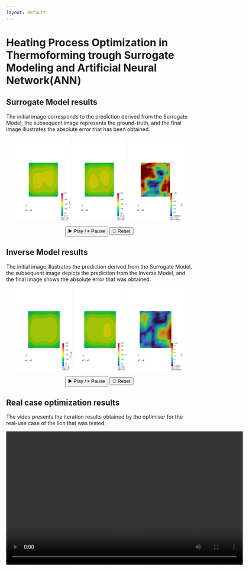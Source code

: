```yaml
---
layout: default
---
```


# Heating Process Optimization in Thermoforming trough Surrogate Modeling and Artificial Neural Network(ANN)

## Surrogate Model results

The initial image corresponds to the prediction derived from the Surrogate Model, the subsequent image represents the ground-truth, and the final image illustrates the absolute error that has been obtained.

<div style="text-align: center;">
  <img id="slideshow_surrogate_model" src="img/surrogate_model//animation.0000.png" alt="Animation Frame" style="max-width: 90%; border: 2px solid #fff;"/>

  <div class="controls" style="margin-top: 10px;">
    <button onclick="togglePlaySurrogateResults()">▶️ Play / ⏸ Pause</button>
    <button onclick="resetSurrogateResults()">🔄 Reset</button>
  </div>
</div>

<script>
  const totalFrames = 2048;
  const fps = 2;
  const imgSurrogate = document.getElementById("slideshow_surrogate_model");
  let frameSurrogate = 0;
  let playingSurrogate = true;
  let intervalSurrogate = null;

  function pad(num, size) {
    return String(num).padStart(size, '0');
  }

  function updateFrameSurrogateResults() {
    const padded = pad(frameSurrogate, 4);
    imgSurrogate.src = `img/surrogate_model/animation.${padded}.png`;
    frameSurrogate = (frameSurrogate + 1) % totalFrames;
  }

  function startSurrogateResults() {
    intervalSurrogate = setInterval(updateFrameSurrogateResults, 1000 / fps);
  }

  function stopSurrogateResults() {
    clearInterval(intervalSurrogate);
  }

  function togglePlaySurrogateResults() {
    playingSurrogate = !playingSurrogate;
    if (playingSurrogate) startSurrogateResults();
    else stopSurrogateResults();
  }

  function resetSurrogateResults() {
    frame = 0;
    imgSurrogate.src = `img/surrogate_model/animation.0000.png`;
  }

  startSurrogateResults();
</script>

## Inverse Model results

The initial image illustrates the prediction derived from the Surrogate Model, the subsequent image depicts the prediction from the Inverse Model, and the final image shows the absolute error that was obtained.


<div style="text-align: center;">
  <img id="slideshow_inverse_model" src="img/inverse_model/animation.0000.png" alt="Animation frameSurrogate" style="max-width: 90%; border: 2px solid #fff;"/>

  <div class="controls" style="margin-top: 10px;">
    <button onclick="togglePlayInverseResults()">▶️ Play / ⏸ Pause</button>
    <button onclick="resetInverseResults()">🔄 Reset</button>
  </div>
</div>

<script>
  let frameInverse = 0;
  const imgInverse = document.getElementById("slideshow_inverse_model");
  let playingInverse = true;
  let intervalnverse = null;

  function pad(num, size) {
    return String(num).padStart(size, '0');
  }

  function updateFrameInverseResults() {
    const padded = pad(frameInverse, 4);
    imgInverse.src = `img/inverse_model/animation.${padded}.png`;
    frameInverse = (frameInverse + 1) % totalFrames;
  }

  function startInverseResults() {
    intervalnverse = setInterval(updateFrameInverseResults, 1000 / fps);
  }

  function stopInverseResults() {
    clearInterval(intervalnverse);
  }

  function togglePlayInverseResults() {
    playingInverse = !playingInverse;
    if (playingInverse) startInverseResults();
    else stopInverseResults();
  }

  function resetInverseResults() {
    frameInverse = 0;
    imgInverse.src = `img/inverse_model/animation.0000.png`;
  }

  startInverseResults();
</script>

## Real case optimization results

The video presents the iteration results obtained by the optimiser for the real-use case of the lion that was tested.

<div style="text-align: center;">
  <video width="640" height="360" controls>
    <source src="video/ottimizzatore.mp4" type="video/mp4">
    Your browser does not support the video tag.
  </video>
</div>
